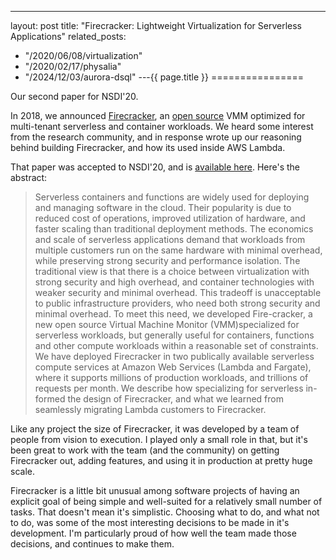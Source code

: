 ---
layout: post
title: "Firecracker: Lightweight Virtualization for Serverless Applications"
related_posts:
  - "/2020/06/08/virtualization"
  - "/2020/02/17/physalia"
  - "/2024/12/03/aurora-dsql"
---{{ page.title }}
================

<p class="meta">Our second paper for NSDI'20.</p>

In 2018, we announced [Firecracker](https://firecracker-microvm.github.io/), an [open source](https://github.com/firecracker-microvm/firecracker) VMM optimized for multi-tenant serverless and container workloads. We heard some interest from the research community, and in response wrote up our reasoning behind building Firecracker, and how its used inside AWS Lambda.

That paper was accepted to NSDI'20, and is [available here](https://www.amazon.science/publications/firecracker-lightweight-virtualization-for-serverless-applications). Here's the abstract:

> Serverless containers and functions are widely used for deploying and managing software in the cloud. Their popularity is due to reduced cost of operations, improved utilization of hardware, and faster scaling than traditional deployment methods. The economics and scale of serverless applications demand that workloads from multiple customers run on the same hardware with minimal overhead, while preserving strong security and performance isolation. The traditional view is that there is a choice between virtualization with strong security and high overhead, and container technologies with weaker security and minimal overhead. This tradeoff is unacceptable to public infrastructure providers, who need both strong security and minimal overhead. To meet this need, we developed Fire-cracker, a new open source Virtual Machine Monitor (VMM)specialized for serverless workloads, but generally useful for containers, functions and other compute workloads within a reasonable set of constraints. We have deployed Firecracker in two publically available serverless compute services at Amazon Web Services (Lambda and Fargate), where it supports millions of production workloads, and trillions of requests per month. We describe how specializing for serverless in-formed the design of Firecracker, and what we learned from seamlessly migrating Lambda customers to Firecracker.

Like any project the size of Firecracker, it was developed by a team of people from vision to execution. I played only a small role in that, but it's been great to work with the team (and the community) on getting Firecracker out, adding features, and using it in production at pretty huge scale.

Firecracker is a little bit unusual among software projects of having an explicit goal of being simple and well-suited for a relatively small number of tasks. That doesn't mean it's simplistic. Choosing what to do, and what not to do, was some of the most interesting decisions to be made in it's development. I'm particularly proud of how well the team made those decisions, and continues to make them.